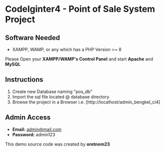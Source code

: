 # CodeIginter4 - Point of Sale System Project

## Software Needed
- XAMPP, WAMP, or any which has a PHP Version >= 8

Please Open your **XAMPP/WAMP's Control Panel** and start **Apache** and **MySQL**

## Instructions

1. Create new Database naming "pos_db"
2. Import the sql file located @ database directory
3. Browse the project in a Browser i.e. [http://localhost/admin_bengkel_ci4]

## Admin Access

- **Email:** admin@mail.com
- **Password:** admin123

This demo source code was created by **oretnom23**